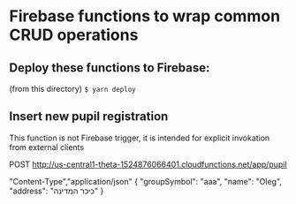 # Firebase functions to wrap common CRUD operations

## Deploy these functions to Firebase:
(from this directory) <code>$ yarn deploy</code>

## Insert new pupil registration

This function is not Firebase trigger, it is intended for explicit invokation from external clients

POST http://us-central1-theta-1524876066401.cloudfunctions.net/app/pupil

"Content-Type","application/json"
{
	"groupSymbol": "aaa",
	"name": "Oleg",
	"address": "כיכר המדינה"
}
